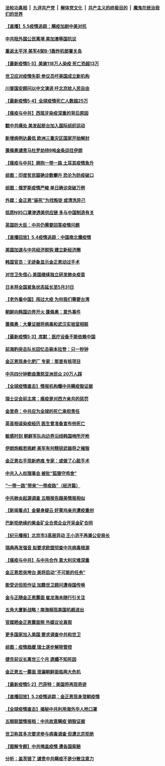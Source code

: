 ####  [法轮功真相](../../../../basic/blob/master/README.md?t=05052201) &nbsp;|&nbsp; [九评共产党](../../../../9ping.md/blob/master/README.md?t=05052201) &nbsp;|&nbsp; [解体党文化](../../../../jtdwh.md/blob/master/README.md?t=05052201)  &nbsp;|&nbsp; [共产主义的终极目的](../../../../gczydzjmd.md/blob/master/README.md?t=05052201) &nbsp;|&nbsp; [魔鬼在统治我们的世界](../../../../mgztzwmdsj.md/blob/master/README.md?t=05052201) 

#### [【直播】5.5疫情追踪：瞒疫加剧中美对抗](../pages/nsc418/n12084597.md?t=05052201) 

#### [中共阻外国公民离境 美加澳等国抗议](../pages/nsc418/n12084377.md?t=05052201) 

#### [重返太平洋 美军4架B-1轰炸机部署关岛](../pages/nsc418/n12084348.md?t=05052201) 

#### [【最新疫情5·5】美逾118万人染疫 死亡恐超13万](../pages/nsc418/n12083279.md?t=05052201) 

#### [世卫应对疫情失职 参议员吁美国成立新机构](../pages/nsc418/n12083536.md?t=05052201) 

#### [川普国安顾问以中文演讲 吁北京给人民自由](../pages/nsc418/n12083262.md?t=05052201) 

#### [【最新疫情5·4】全球疫情死亡人数超25万](../pages/nsc418/n12079010.md?t=05052201) 

#### [【瘟疫与中共】西班牙染疫深重的背后原因](../pages/nsc418/n12081813.md?t=05052201) 

#### [戳中共痛处 美发起挺台加入国际组织运动](../pages/nsc418/n12082645.md?t=05052201) 

#### [新增病例达最低 欧洲三重灾区国家开始解封](../pages/nsc418/n12082587.md?t=05052201) 

#### [蓬佩奥谴责马杜罗劫持9吨金条运往伊朗](../pages/nsc418/n12082228.md?t=05052201) 

#### [【瘟疫与中共】拥抱一带一路 土耳其疫情急升](../pages/nsc418/n12081926.md?t=05052201) 

#### [组图：印度贫民窟确诊数攀升 恐沦为防疫破口](../pages/nsc418/n12081541.md?t=05052201) 

#### [组图：俄罗斯疫情严峻 单日确诊突破万例](../pages/nsc418/n12081194.md?t=05052201) 

#### [外媒：金正恩“装死”为找叛徒 或清洗异己](../pages/nsc418/n12082462.md?t=05052201) 

#### [低质N95口罩渗透美供应链 多与中国制造有关](../pages/nsc418/n12081986.md?t=05052201) 

#### [英国防大臣：中共仍需要回答疫情问题](../pages/nsc418/n12082077.md?t=05052201) 

#### [【直播回放】5.4疫情追踪：中国南北爆疫情](../pages/nsc418/n12081951.md?t=05052201) 

#### [美国加速与中共经济脱钩 建立新经济圈](../pages/nsc418/n12081800.md?t=05052201) 

#### [韩国官员：无迹象显示金正恩动过手术](../pages/nsc418/n12080940.md?t=05052201) 

#### [对世卫失信心 美国继续独立研发肺炎疫苗](../pages/nsc418/n12080831.md?t=05052201) 

#### [日本将全国紧急状态延长至5月31日](../pages/nsc418/n12080783.md?t=05052201) 

#### [【老外看中国】闯过大疫 为何我们需要台湾](../pages/nsc418/n12080077.md?t=05052201) 

#### [朝鲜向韩国边界开火 蓬佩奥：意外事件](../pages/nsc418/n12080356.md?t=05052201) 

#### [蓬佩奥：大量证据将病毒和武汉实验室相联](../pages/nsc418/n12080214.md?t=05052201) 

#### [【最新疫情5·3】库默：医疗设备不能依赖中国](../pages/nsc418/n12076254.md?t=05052201) 

#### [前海豹突击队长回忆击毙本拉登：只一秒钟](../pages/nsc418/n12079959.md?t=05052201) 

#### [金正恩现身化肥厂 专家：那里有核项目](../pages/nsc418/n12079703.md?t=05052201) 

#### [中共四分钟歌曲激怒亚洲民众 20万人踩](../pages/nsc418/n12079946.md?t=05052201) 

#### [【全球疫情直击】情报机构曝中共瞒疫毁证据](../pages/nsc418/n12079852.md?t=05052201) 

#### [瑞士议会前主席：瘟疫是对西方亲共的惩罚](../pages/nsc418/n12079925.md?t=05052201) 

#### [金里奇：中共应为全球的死亡承担责任](../pages/nsc418/n12079817.md?t=05052201) 

#### [英首相谈染疫经历 医生曾准备宣布他死亡](../pages/nsc418/n12079601.md?t=05052201) 

#### [敏感时刻 朝鲜军队向边界沿线韩国哨所开枪](../pages/nsc418/n12079103.md?t=05052201) 

#### [伊朗炮舰若挑衅 美军有何精锐武器将之摧毁](../pages/nsc418/n12066332.md?t=05052201) 

#### [金正恩右手现新疤痕 专家：或做了心脏手术](../pages/nsc418/n12078979.md?t=05052201) 

#### [中共入人权理事会 被批“狐狸守鸡舍”](../pages/nsc418/n12078458.md?t=05052201) 

#### [“一带一路”带来“一带疫路”（经济篇）](../pages/nsc418/n12068528.md?t=05052201) 

#### [中共肺炎起源调查 五眼报告跟美情报相似](../pages/nsc418/n12078651.md?t=05052201) 

#### [【新闻看点】金替身疑云 好莱坞亲共遭疫重创](../pages/nsc418/n12077995.md?t=05052201) 

#### [巴新拒绝续约紫金矿业合资企业开采金矿合同](../pages/nsc418/n12074712.md?t=05052201) 

#### [【纪元播报】北京市3高层异动 王小洪不再兼公安局长](../pages/nsc418/n12077530.md?t=05052201) 

#### [瑞典再发强音 拟要求欧盟彻查中共病毒根源](../pages/nsc418/n12078376.md?t=05052201) 

#### [【瘟疫与中共】与中共合作 意大利灾难深重](../pages/nsc418/n12078069.md?t=05052201) 

#### [金正恩若突垮台 美将启动“不可能的任务”](../pages/nsc418/n12078341.md?t=05052201) 

#### [能受访但拒作证 加籍世卫顾问遭母国传唤](../pages/nsc418/n12078291.md?t=05052201) 

#### [金与正随金正恩露面 崔龙海未随行引关注](../pages/nsc418/n12078049.md?t=05052201) 

#### [五角大厦新战略！南海频现美国机舰进出](../pages/nsc418/n12077916.md?t=05052201) 

#### [官媒晒金正恩露面照 外媒议论真假](../pages/nsc418/n12078149.md?t=05052201) 

#### [更多国家加入美国 要求调查中共和世卫](../pages/nsc418/n12078121.md?t=05052201) 

#### [组图：疫情趋缓 瑞士逐步解除管控](../pages/nsc418/n12077422.md?t=05052201) 

#### [捷克前议长离世三个月 遗孀不知死因](../pages/nsc418/n12078105.md?t=05052201) 

#### [金正恩五一露面 泄漏朝鲜面临两大危机](../pages/nsc418/n12078033.md?t=05052201) 

#### [【最新疫情5·2】巴菲特：美国将再现奇迹](../pages/nsc418/n12076765.md?t=05052201) 

#### [【直播回放】5.2疫情追踪：金正恩现身泄朝疫情](../pages/nsc418/n12077928.md?t=05052201) 

#### [【全球疫情直击】揭秘中共利用海外华人抢口罩](../pages/nsc418/n12077938.md?t=05052201) 

#### [五眼联盟情报档：中共故意瞒疫 销毁证据](../pages/nsc418/n12077491.md?t=05052201) 

#### [世卫称其多次要求参与病毒调查 但遭北京拒绝](../pages/nsc418/n12076721.md?t=05052201) 

#### [【图解专题】中共掩盖疫情 遭各国索赔](../pages/nsc418/n12074143.md?t=05052201) 

#### [分析：盖茨错了 谴责中共瞒疫不是分散注意力](../pages/nsc418/n12076550.md?t=05052201) 

